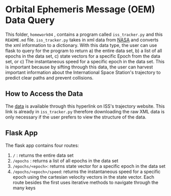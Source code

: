 # Orbital Ephemeris Message (OEM) Data Query 
This folder, `homework04` , contains a program called `iss_tracker.py` and this `README.md` file. `iss_tracker.py` takes in xml data from [NASA](https://nasa-public-data.s3.amazonaws.com/iss-coords/current/ISS_OEM/ISS.OEM_J2K_EPH.xml) and converts the xml information to a dictionary. With this data type, the user can use flask to query for the program to return a) the entire data set, b) a list of all epochs in the data set, c) state vectors for a specific Epoch from the data set, or c) The instantaneous speed for a specific epoch in the data set. This is important because by sifting through this data, the user can harvest important information about the International Space Station's trajectory to predict clear paths and prevent collisions. 
## How to Access the Data
The [data](https://nasa-public-data.s3.amazonaws.com/iss-coords/current/ISS_OEM/ISS.OEM_J2K_EPH.xml) is available through this hyperlink on ISS's trajectory website. This link is already in `iss_tracker.py` therefore downloading the raw XML data is only necessary if the user prefers to view the structure of the data. 
## Flask App
The flask app contains four routes: 
1. `/` : returns the entire data set
2. `/epochs` : returns a list of all epochs in the data set
3. `/epochs/<epoch>`: returns state vector for a specific epoch in the data set
4.  `/epochs/<epoch>/speed`: returns the instantaneous speed for a specific epoch using the cartesian velocity vectors in the state vector.
Each route besides the first uses iterative methods to navigate through the many keys
